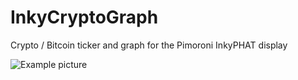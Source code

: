 # InkyCryptoGraph
Crypto / Bitcoin ticker and graph for the Pimoroni InkyPHAT display


![Example picture](https://i.imgur.com/gexNUaU.jpeg)
